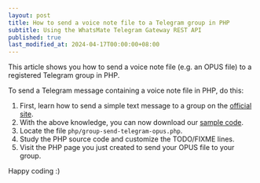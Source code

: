 ```yaml
---
layout: post
title: How to send a voice note file to a Telegram group in PHP
subtitle: Using the WhatsMate Telegram Gateway REST API
published: true
last_modified_at: 2024-04-17T00:00:00+08:00
---
```


This article shows you how to send a voice note file (e.g. an OPUS file) to a registered Telegram group in PHP.



To send a Telegram message containing a voice note file in PHP, do this:

1. First, learn how to send a simple text message to a group on the [official site](https://www.whatsmate.net/telegram-group-message-api.html). 
2. With the above knowledge, you can now download our [sample code](https://github.com/whatsmate/telegram-demos/archive/master.zip).
3. Locate the file `php/group-send-telegram-opus.php`. <script src="https://gist.github.com/whatsmate/8f92150c47b370d3140c78fd75cdba87.js"></script>
4. Study the PHP source code and customize the TODO/FIXME lines.
5. Visit the PHP page you just created to send your OPUS file to your group.


Happy coding :) 


<br>
<script async src="//pagead2.googlesyndication.com/pagead/js/adsbygoogle.js"></script>
<ins class="adsbygoogle"
     style="display:inline-block;width:728px;height:90px"
     data-ad-client="ca-pub-7383487179928477"
     data-ad-slot="6959057004"></ins>
<script>
(adsbygoogle = window.adsbygoogle || []).push({});
</script>
<br>

